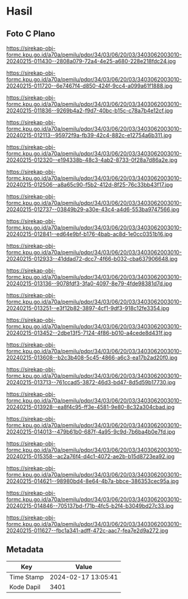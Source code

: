 # Hasil

## Foto C Plano

https://sirekap-obj-formc.kpu.go.id/a70a/pemilu/pdpr/34/03/06/20/03/3403062003010-20240215-011430--2808a079-72a4-4e25-a680-228e218fdc24.jpg

https://sirekap-obj-formc.kpu.go.id/a70a/pemilu/pdpr/34/03/06/20/03/3403062003010-20240215-011720--6e7467f4-d850-424f-9cc4-a099a61f1888.jpg

https://sirekap-obj-formc.kpu.go.id/a70a/pemilu/pdpr/34/03/06/20/03/3403062003010-20240215-011836--9269b4a2-f9d7-40bc-b15c-c78a7b4e12cf.jpg

https://sirekap-obj-formc.kpu.go.id/a70a/pemilu/pdpr/34/03/06/20/03/3403062003010-20240215-012113--95972f9a-fb39-42c4-882c-e12754a6b311.jpg

https://sirekap-obj-formc.kpu.go.id/a70a/pemilu/pdpr/34/03/06/20/03/3403062003010-20240215-012320--e194338b-48c3-4ab2-8733-0f28a7d86a2e.jpg

https://sirekap-obj-formc.kpu.go.id/a70a/pemilu/pdpr/34/03/06/20/03/3403062003010-20240215-012506--a8a65c90-f5b2-412d-8f25-76c33bb43f17.jpg

https://sirekap-obj-formc.kpu.go.id/a70a/pemilu/pdpr/34/03/06/20/03/3403062003010-20240215-012737--03849b29-a30e-43c4-a4d6-553ba9747566.jpg

https://sirekap-obj-formc.kpu.go.id/a70a/pemilu/pdpr/34/03/06/20/03/3403062003010-20240215-012841--ed64e9bf-b176-4bab-ac8d-1e0cc0351b16.jpg

https://sirekap-obj-formc.kpu.go.id/a70a/pemilu/pdpr/34/03/06/20/03/3403062003010-20240215-012933--41ddad72-dcc7-4f66-b032-cba637906648.jpg

https://sirekap-obj-formc.kpu.go.id/a70a/pemilu/pdpr/34/03/06/20/03/3403062003010-20240215-013136--9078fdf3-3fa0-4097-8e79-4fde98381d7d.jpg

https://sirekap-obj-formc.kpu.go.id/a70a/pemilu/pdpr/34/03/06/20/03/3403062003010-20240215-013251--e3f12b82-3897-4cf1-9df3-918c12fe3354.jpg

https://sirekap-obj-formc.kpu.go.id/a70a/pemilu/pdpr/34/03/06/20/03/3403062003010-20240215-013452--2dbe13f5-7124-4f86-b010-a4cede8d431f.jpg

https://sirekap-obj-formc.kpu.go.id/a70a/pemilu/pdpr/34/03/06/20/03/3403062003010-20240215-013608--b2c3b408-5c45-4866-a6c3-ea17b2ad20f0.jpg

https://sirekap-obj-formc.kpu.go.id/a70a/pemilu/pdpr/34/03/06/20/03/3403062003010-20240215-013713--761ccad5-3872-46d3-bd47-8d5d59b17730.jpg

https://sirekap-obj-formc.kpu.go.id/a70a/pemilu/pdpr/34/03/06/20/03/3403062003010-20240215-013928--ea8f4c95-ff3e-4581-9e80-8c32a304cbad.jpg

https://sirekap-obj-formc.kpu.go.id/a70a/pemilu/pdpr/34/03/06/20/03/3403062003010-20240215-014013--479b61b0-687f-4a95-9c9d-7b6ba4b0e7fd.jpg

https://sirekap-obj-formc.kpu.go.id/a70a/pemilu/pdpr/34/03/06/20/03/3403062003010-20240215-015358--ac2a76f4-d4c1-4072-ae2b-b15d8723ea92.jpg

https://sirekap-obj-formc.kpu.go.id/a70a/pemilu/pdpr/34/03/06/20/03/3403062003010-20240215-014621--98980bd4-8e64-4b7a-bbce-386353cec95a.jpg

https://sirekap-obj-formc.kpu.go.id/a70a/pemilu/pdpr/34/03/06/20/03/3403062003010-20240215-014846--705137bd-f71b-4fc5-b2f4-b3049bd27c33.jpg

https://sirekap-obj-formc.kpu.go.id/a70a/pemilu/pdpr/34/03/06/20/03/3403062003010-20240215-011627--fbc1a341-adff-472c-aac7-fea7e2d9a272.jpg


## Metadata

| Key        | Value               |
| ---------- | ------------------- |
| Time Stamp | 2024-02-17 13:05:41 |
| Kode Dapil | 3401                |



